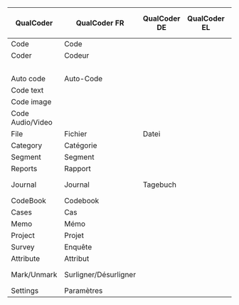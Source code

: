 | QualCoder        | QualCoder FR          | QualCoder DE | QualCoder EL | QualCoder ES | QualCoder It | QualCoder Jp | Taguette     | Taguette FR | Atlas.ti | MaxQDA        | MaxQDA FR       | Nvivo    | QDA Miner (lite) | QDA Miner (lite)FR | Sonal | REFI-QDA |
|------------------|-----------------------|--------------|--------------|--------------|--------------|--------------|--------------|-------------|----------|---------------|-----------------|----------|------------------|--------------------|-------|----------|
| Code             | Code                  |              |              |              |              |              |              |             | Code     | Code          | Code            | Code     | Code             | Code               |       |          |
| Coder            | Codeur                |              |              |              |              |              | Collaborator |             |          | User          | Utilisateur     |          |                  |                    |       |          |
|                  |                       |              |              |              |              |              |              |             |          | Coding        | Codage          |          |                  |                    |       |          |
| Auto code        | Auto-Code             |              |              |              |              |              |              |             |          |               |                 |          |                  |                    |       |          |
| Code text        |                       |              |              |              |              |              |              |             |          |               |                 |          |                  |                    |       |          |
| Code image       |                       |              |              |              |              |              |              |             |          |               |                 |          |                  |                    |       |          |
| Code Audio/Video |                       |              |              |              |              |              |              |             |          |               |                 |          |                  |                    |       |          |
| File             | Fichier               | Datei        |            |              |              |              | Document     | Document    | Document | Document      | Document        | Data     | Document         | Document           |       |          |
| Category         | Catégorie             |              |              |              |              |              | Tag          | Tag         |          |               |                 |          |                  |                    |       |          |
| Segment          | Segment               |              |              |              |              |              |              |             |          | Segment       | Segment         |          |                  |                    |       |          |
| Reports          | Rapport               |              |              |              |              |              |              |             |          | Report        |                 | Report   | Report           | Rapport            |       |          |
| Journal          | Journal               |  Tagebuch      |              |              |              |              |              |             |          | Logbook       | Journal de bord |    |                  |                    |       |          |
| CodeBook         | Codebook              |              |              |              |              |              | Codebook     | Codebook    | CodeBook | Codebook      |                 | Codebook | Codebook         |                    |       | Codebook |
| Cases            | Cas                   |              |              |              |              |              |              |             |          |               |                 | Cases    | Cases            | Cas                |       |          |
| Memo             | Mémo                  |              |              |              |              |              |              |             | Memo     | Memo          | Mémo            | Notes    |                  |                    |       |          |
| Project          | Projet                |              |              |              |              |              | Project      |             |          | Project       | Projet          |          | Project          | Projet             |       | Project  |
| Survey           | Enquête               |              |              |              |              |              |              |             | Survey   |               |                 | Survey   |                  |                    |       |          |
| Attribute        | Attribut              |              |              |              |              |              | Tag          | Tag         |          | Variable      | Variable        |          | Variable         | Variable           |       |          |
| Mark/Unmark      | Surligner/Désurligner |              |              |              |              |              | Highlights   | Marque      |          | Coded segment | segments codés  |          | Coded segment    | Marque de code     |       |          |
| Settings         | Paramètres            |              |              |              |              |              | Settings     | Préférences |          |               |                 |          |                  |                    |       |          |